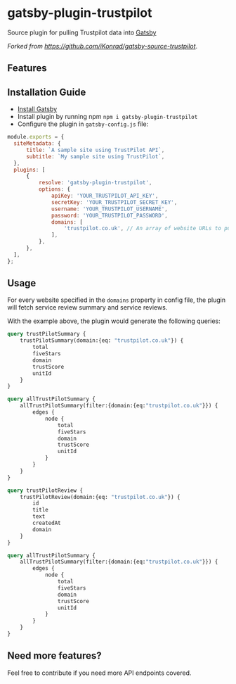 # gatsby-plugin-trustpilot

Source plugin for pulling Trustpilot data into [Gatsby](https://github.com/gatsbyjs)

_Forked from https://github.com/iKonrad/gatsby-source-trustpilot_.

## Features

## Installation Guide

- [Install Gatsby](https://www.gatsbyjs.org/docs/)
- Install plugin by running npm `npm i gatsby-plugin-trustpilot`
- Configure the plugin in `gatsby-config.js` file:

```javascript
module.exports = {
  siteMetadata: {
      title: `A sample site using TrustPilot API`,
      subtitle: `My sample site using TrustPilot`,
  },
  plugins: [
      {
          resolve: 'gatsby-plugin-trustpilot',
          options: {
              apiKey: 'YOUR_TRUSTPILOT_API_KEY',
              secretKey: 'YOUR_TRUSTPILOT_SECRET_KEY',
              username: 'YOUR_TRUSTPILOT_USERNAME',
              password: 'YOUR_TRUSTPILOT_PASSWORD',
              domains: [
                  'trustpilot.co.uk', // An array of website URLs to pull the reviews for
              ],
          },
      },
  ],
};
```

## Usage

For every website specified in the `domains` property in config file, the plugin will fetch service review summary and service reviews.

With the example above, the plugin would generate the following queries:

```graphql
query trustPilotSummary {
    trustPilotSummary(domain:{eq: "trustpilot.co.uk"}) {
        total
        fiveStars    
        domain
        trustScore
        unitId
    }
}
```

```graphql
query allTrustPilotSummary {
    allTrustPilotSummary(filter:{domain:{eq:"trustpilot.co.uk"}}) {
        edges {
            node {
                total
                fiveStars
                domain
                trustScore
                unitId
            }
        }
    }
}
```

```graphql
query trustPilotReview {
    trustPilotReview(domain:{eq: "trustpilot.co.uk"}) {
        id
        title
        text
        createdAt
        domain
    }
}
```

```graphql
query allTrustPilotSummary {
    allTrustPilotSummary(filter:{domain:{eq:"trustpilot.co.uk"}}) {
        edges {
            node {
                total
                fiveStars
                domain
                trustScore
                unitId
            }
        }
    }
}
```

## Need more features?

Feel free to contribute if you need more API endpoints covered.
